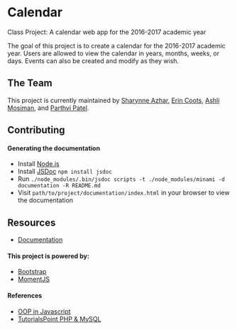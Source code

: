 # Calendar
Class Project: A calendar web app for the 2016-2017 academic year

The goal of this project is to create a calendar for the 2016-2017 academic year. Users are allowed to view the calendar in years, months, weeks, or days. Events can also be created and modify as they wish.

## The Team
This project is currently maintained by [Sharynne Azhar][1], [Erin Coots][2], [Ashli Mosiman][3], and [Parthvi Patel][4].

## Contributing
#### Generating the documentation
- Install [Node.js][10]
- Install [JSDoc][11] `npm install jsdoc`
- Run `./node_modules/.bin/jsdoc scripts -t ./node_modules/minami -d documentation -R README.md`
- Visit `path/to/project/documentation/index.html` in your browser to view the documentation

## Resources
- [Documentation][9]

#### This project is powered by:
- [Bootstrap][5]
- [MomentJS][6]

#### References
- [OOP in Javascript][7]
- [TutorialsPoint PHP & MySQL][8]


[1]: https://github.com/sharynneazhar
[2]: https://github.com/erincoots
[3]: https://github.com/ashlimosiman
[4]: https://github.com/parthvip28
[5]: http://getbootstrap.com/
[6]: http://momentjs.com/
[7]: http://javascriptissexy.com/oop-in-javascript-what-you-need-to-know/
[8]: https://www.tutorialspoint.com/php/php_and_mysql.htm
[9]: http://people.eecs.ku.edu/~sazhar/eecs448-calendar/documentation/jsdoc/index.html
[10]: https://nodejs.org/en/
[11]: http://usejsdoc.org/index.html
